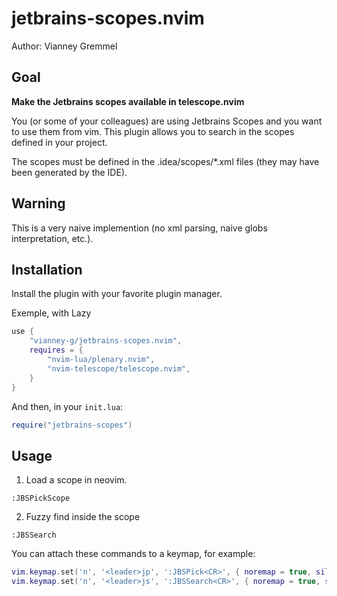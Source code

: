 # jetbrains-scopes.nvim
Author: Vianney Gremmel

## Goal

**Make the Jetbrains scopes available in telescope.nvim**

 You (or some of your colleagues) are using Jetbrains Scopes and you want to
 use them from vim. This plugin allows you to search in the scopes defined
 in your project.

 The scopes must be defined in the .idea/scopes/*.xml files (they may have been
 generated by the IDE).

## Warning

This is a very naive implemention (no xml parsing, naive globs interpretation, etc.).

## Installation

Install the plugin with your favorite plugin manager.

Exemple, with Lazy

```lua
use {
    "vianney-g/jetbrains-scopes.nvim",
    requires = {
        "nvim-lua/plenary.nvim",
        "nvim-telescope/telescope.nvim",
    }
}
```

And then, in your `init.lua`:

```lua
require("jetbrains-scopes")
```

## Usage

 1. Load a scope in neovim.

 ```
 :JBSPickScope
 ```

 2. Fuzzy find inside the scope

 ```
 :JBSSearch
 ```

You can attach these commands to a keymap, for example:

```lua
vim.keymap.set('n', '<leader>jp', ':JBSPick<CR>', { noremap = true, silent = true })
vim.keymap.set('n', '<leader>js', ':JBSSearch<CR>', { noremap = true, silent = true })
```
